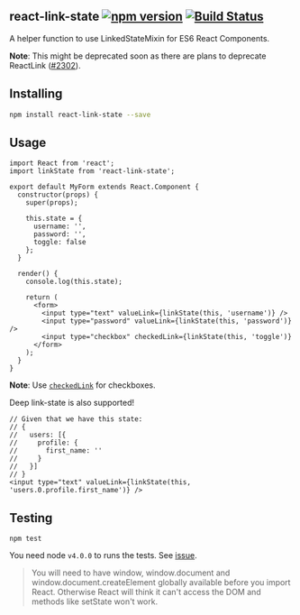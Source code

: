## react-link-state [![npm version](http://img.shields.io/npm/v/react-link-state.svg?style=flat-square)](https://npmjs.org/package/react-link-state?style=flat-square) [![Build Status](https://img.shields.io/travis/srph/react-link-state.svg?style=flat-square)](https://travis-ci.org/srph/react-link-state?branch=master)
A helper function to use LinkedStateMixin for ES6 React Components.

**Note**: This might be deprecated soon as there are plans to deprecate ReactLink ([#2302](https://github.com/facebook/react/issues/2302)).

## Installing
```bash
npm install react-link-state --save
```

## Usage
```es6
import React from 'react';
import linkState from 'react-link-state';

export default MyForm extends React.Component {
  constructor(props) {
    super(props);

    this.state = {
      username: '',
      password: '',
      toggle: false
    };
  }

  render() {
    console.log(this.state);
    
    return (
      <form>
        <input type="text" valueLink={linkState(this, 'username')} />
        <input type="password" valueLink={linkState(this, 'password')} />
        <input type="checkbox" checkedLink={linkState(this, 'toggle')}
      </form>
    );
  }
}
```

**Note**: Use [`checkedLink`](https://facebook.github.io/react/docs/two-way-binding-helpers.html) for checkboxes.

Deep link-state is also supported!

```es6
// Given that we have this state:
// {
//   users: [{
//     profile: {
//       first_name: ''
//     }
//   }]
// }
<input type="text" valueLink={linkState(this, 'users.0.profile.first_name')} />
```

## Testing
```
npm test
```

You need node `v4.0.0` to runs the tests. See [issue](http://facebook.github.io/react/docs/test-utils.html#renderintodocument).

> You will need to have window, window.document and window.document.createElement globally available before you import React. Otherwise React will think it can't access the DOM and methods like setState won't work.
